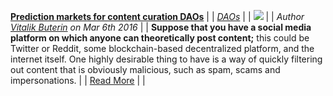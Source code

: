 [**Prediction markets for content curation DAOs**](https://ethresear.ch/t/prediction-markets-for-content-curation-daos/1312) |  |
[_DAOs_](daos.md) |  |
[<img src="../../images/monthly_no_image.png">](https://ethresear.ch/t/prediction-markets-for-content-curation-daos/1312) |  |
_Author [Vitalik Buterin](https://ethresear.ch/u/vbuterin) on Mar 6th 2016_ |  |
**Suppose that you have a social media platform on which anyone can theoretically post content;** this could be Twitter or Reddit, some blockchain-based decentralized platform, and the internet itself. One highly desirable thing to have is a way of quickly filtering out content that is obviously malicious, such as spam, scams and impersonations. |  |
[Read More](https://ethresear.ch/t/prediction-markets-for-content-curation-daos/1312) |  |
